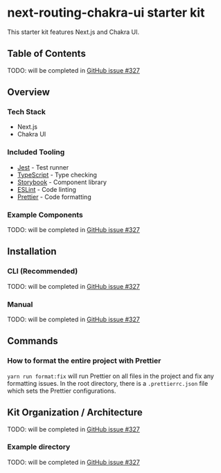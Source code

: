 # next-routing-chakra-ui starter kit

This starter kit features Next.js and Chakra UI.

## Table of Contents

TODO: will be completed in [GitHub issue #327](https://github.com/thisdot/starter.dev/issues/327)

## Overview

### Tech Stack

- Next.js
- Chakra UI

### Included Tooling

- [Jest](https://jestjs.io/) - Test runner
- [TypeScript](https://www.typescriptlang.org/) - Type checking
- [Storybook](https://storybook.js.org/) - Component library
- [ESLint](https://eslint.org/) - Code linting
- [Prettier](https://prettier.io/) - Code formatting

### Example Components

TODO: will be completed in [GitHub issue #327](https://github.com/thisdot/starter.dev/issues/327)

## Installation

### CLI (Recommended)

TODO: will be completed in [GitHub issue #327](https://github.com/thisdot/starter.dev/issues/327)

### Manual

TODO: will be completed in [GitHub issue #327](https://github.com/thisdot/starter.dev/issues/327)

## Commands

### How to format the entire project with Prettier

`yarn run format:fix` will run Prettier on all files in the project and fix any formatting issues. In the root directory, there is a `.prettierrc.json` file which sets the Prettier configurations.

## Kit Organization / Architecture

TODO: will be completed in [GitHub issue #327](https://github.com/thisdot/starter.dev/issues/327)

### Example directory

TODO: will be completed in [GitHub issue #327](https://github.com/thisdot/starter.dev/issues/327)
